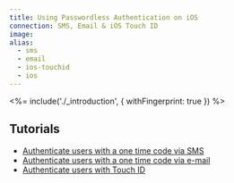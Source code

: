 ```yaml
---
title: Using Passwordless Authentication on iOS
connection: SMS, Email & iOS Touch ID
image:
alias:
  - sms
  - email
  - ios-touchid
  - ios
---
```


<%= include('./_introduction', { withFingerprint: true }) %>

## Tutorials

 - [Authenticate users with a one time code via SMS](ios-sms)
 - [Authenticate users with a one time code via e-mail](ios-email)
 - [Authenticate users with Touch ID](ios-touchid)